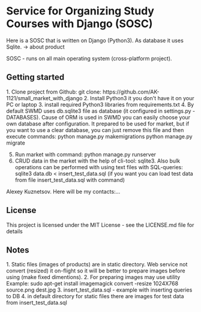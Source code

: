 
<h1>Service for Organizing Study Courses with Django (SOSC)</h1>
Here is a SOSC that is written on Django (Python3). As database it uses Sqlite. 
-> about product

SOSC - runs on all main operating system (cross-platform project).

<h2>Getting started</h2>
1. Clone project from Github: git clone: https://github.com/AK-1121/small_market_with_django  
2. Install Python3 it you don't have it on your PC or laptop  
3. install required Python3 libraries from requirements.txt  
4. By default SWMD uses db.sqlite3 file as database (it configured in settings.py - DATABASES).
Cause of ORM is used in SWMD you can easily choose your own database after configuration.
It prepared to be used for market, but if you want to use a clear database, you can just remove this file and then execute commands:
python manage.py makemigrations
python manage.py migrate

5. Run market with command: python manage.py runserver    
6. CRUD data in the market with the help of cli-tool: sqlite3. Also bulk operations can be performed with using text files with SQL-queries:  
sqlite3 data.db < insert_test_data.sql
(if you want you can load test data from file insert_test_data.sql with command)

<Author>
Alexey Kuznetsov. Here will be my contacts:...

<h2>License</h2>
This project is licensed under the MIT License - see the LICENSE.md file for details

<h2>Notes</h2>
1. Static files (images of products) are in static directory. Web service not convert (resized) it on-flight so 
it will be better to prepare images before using (make fixed dimentions).  
2. For preparing images may use utility
Example: 
sudo apt-get install imagemagick  
convert -resize 1024X768  source.png dest.jpg   
3. insert_test_data.sql - example with inserting queries to DB  
4. in default directory for static files there are images for test data from insert_test_data.sql  
